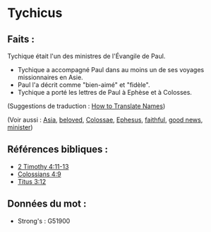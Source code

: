 # Tychicus

## Faits :

Tychique était l'un des ministres de l'Évangile de Paul.

* Tychique a accompagné Paul dans au moins un de ses voyages missionnaires en Asie.
* Paul l'a décrit comme "bien-aimé" et "fidèle".
* Tychique a porté les lettres de Paul à Ephèse et à Colosses.

(Suggestions de traduction : [How to Translate Names](rc://en/ta/man/translate/translate-names))

(Voir aussi : [Asia](../names/asia.md), [beloved](../kt/beloved.md), [Colossae](../names/colossae.md), [Ephesus](../names/ephesus.md), [faithful](../kt/faithful.md), [good news](../kt/goodnews.md), [minister](../kt/minister.md))

## Références bibliques :

* [2 Timothy 4:11-13](rc://en/tn/help/2ti/04/11)
* [Colossians 4:9](rc://en/tn/help/col/04/09)
* [Titus 3:12](rc://en/tn/help/tit/03/12)

## Données du mot :

* Strong's : G51900
